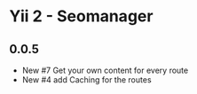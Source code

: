 Yii 2 - Seomanager
==========================

0.0.5
-----------------------

- New #7 Get your own content for every route
- New #4 add Caching for the routes